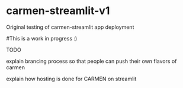 # carmen-streamlit-v1
Original testing of carmen-streamlit app deployment

#This is a work in progress :) 

TODO 

explain brancing process so that people can push their own flavors of carmen 

explain how hosting is done for CARMEN on streamlit 
